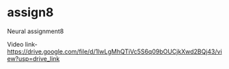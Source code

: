 # assign8
Neural assignment8

Video link- https://drive.google.com/file/d/1lwLgMhQTiVc5S6q09bOUCjkXwd2BQj43/view?usp=drive_link
